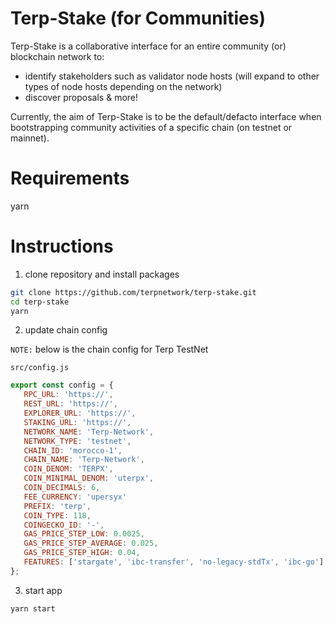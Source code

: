 Terp-Stake (for Communities)
===

Terp-Stake is a collaborative interface for an entire community (or) blockchain network to:

- identify stakeholders such as validator node hosts (will expand to other types of node hosts depending on the network)
- discover proposals & more!

Currently, the aim of Terp-Stake is to be the default/defacto interface when bootstrapping community activities of a
specific chain (on testnet or mainnet).

# Requirements

yarn

# Instructions

1. clone repository and install packages

  ```sh
  git clone https://github.com/terpnetwork/terp-stake.git
  cd terp-stake
  yarn
  ```

2. update chain config

`NOTE:` below is the chain config for Terp TestNet

`src/config.js`

 ```js
export const config = {
    RPC_URL: 'https://',
    REST_URL: 'https://',
    EXPLORER_URL: 'https://',
    STAKING_URL: 'https://',
    NETWORK_NAME: 'Terp-Network',
    NETWORK_TYPE: 'testnet',
    CHAIN_ID: 'morocco-1',
    CHAIN_NAME: 'Terp-Network',
    COIN_DENOM: 'TERPX',
    COIN_MINIMAL_DENOM: 'uterpx',
    COIN_DECIMALS: 6,
    FEE_CURRENCY: 'upersyx'
    PREFIX: 'terp',
    COIN_TYPE: 118,
    COINGECKO_ID: '-',
    GAS_PRICE_STEP_LOW: 0.0025,
    GAS_PRICE_STEP_AVERAGE: 0.025,
    GAS_PRICE_STEP_HIGH: 0.04,
    FEATURES: ['stargate', 'ibc-transfer', 'no-legacy-stdTx', 'ibc-go'],
};
 ```

3. start app

 ```sh
 yarn start
 ```
